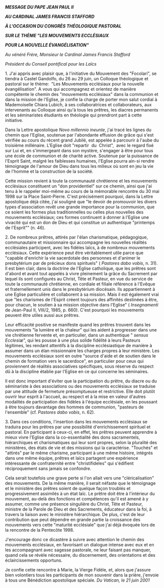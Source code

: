 ***MESSAGE DU PAPE JEAN PAUL II***

***AU CARDINAL JAMES FRANCIS STAFFORD***

***À L'OCCASION DU CONGRÈS THÉOLOGIQUE PASTORAL***

***SUR LE THÈME "LES MOUVEMENTS ECCLÉSIAUX***

***POUR LA NOUVELLE ÉVANGÉLISATION"***

*Au vénéré Frère, Monsieur le Cardinal James Francis Stafford*

*Président du Conseil pontifical pour les Laïcs*

1. J'ai appris avec plaisir que, à l'initiative du Mouvement des "Focolari", se tiendra à Castel Gandolfo, du 26 au 29 juin, un Colloque théologique et pastoral sur le thème:  "Les Mouvements ecclésiaux pour la nouvelle évangélisation". A vous qui accompagnez et orientez de manière compétente le chemin des "mouvements ecclésiaux" dans la communion et dans la mission de l'Eglise, je confie la charge de porter mon salut cordial à Mademoiselle Chiara Lubich, à ses collaboratrices et collaborateurs, aux intervenants au Colloque ainsi qu'à tous les prêtres, les diacres permanents et les séminaristes étudiants en théologie qui prendront part à cette initiative.

Dans la Lettre apostolique
*Novo millennio ineunte*, j'ai tracé les lignes du chemin que l'Eglise, soutenue par l'abondante effusion de grâce qui s'est vérifiée au cours du récent grand Jubilé, est appelée à parcourir à l'aube du troisième millénaire. L'Eglise doit "repartir  du  Christ",  avec le regard fixé sur Lui et, en s'immergeant dans son mystère, s'engager à être pour tous une école de communion et de charité active. Soutenue par la puissance de l'Esprit Saint, malgré les faiblesses humaines, l'Eglise pourra ain-si rendre témoignage de l'amour de Dieu dans tous les milieux où sont en jeu la vie de l'homme et la construction de la société.

Cette mission revient à toute la communauté chrétienne et les mouvements ecclésiaux constituent un "don providentiel" sur ce chemin, ainsi que j'ai tenu à le rappeler moi-même au cours de la mémorable rencontre du 30 mai 1998 sur la Place Saint-Pierre. C'est précisément pourquoi, dans la Lettre apostolique déjà citée, j'ai souligné que "le devoir de promouvoir les divers types d'association revêt une grande importance pour la communion, que ce soient les formes plus traditionnelles ou celles plus nouvelles des mouvements ecclésiaux; ces formes continuent à donner à l'Eglise une vivacité qui est un don de Dieu et qui constitue un authentique "printemps de l'Esprit"" (n. 46).

2. De nombreux prêtres, attirés par l'élan charismatique, pédagogique, communautaire et missionnaire qui accompagne les nouvelles réalités ecclésiales participent, avec les fidèles laïcs, à de nombreux mouvements ecclésiaux. Cette expérience peut être véritablement utile parce que "capable d'enrichir la vie sacerdotale des personnes et d'animer le presbytérium par de précieux dons spirituels" ( *Pastores dabo vobis*, n. 31). Il est bien clair, dans la doctrine de l'Eglise catholique, que les prêtres sont d'abord et avant tout appelés à vivre pleinement la grâce du Sacrement par lequel ils sont configurés au Christ, Tête et Pasteur, en vue du service de toute la communauté chrétienne, en cordiale et filiale référence à l'Evêque et fraternellement unis dans le presbytérium diocésain. Ils appartiennent à une Eglise particulière et collaborent à sa mission. Mais il est également vrai que "les charismes de l'Esprit créent toujours des affinités destinées à être, pour chacun, le soutien à sa mission objective dans l'Eglise" ( *Insegnamenti* de Jean-Paul II, VIII/2, 1985, p. 660). C'est pourquoi les mouvements peuvent être utiles aussi aux prêtres.

Leur efficacité positive se manifeste quand les prêtres trouvent dans les mouvements "la lumière et la chaleur" qui les aident à progresser dans une vie chrétienne fervente et, en particulier, dans un authentique " *sensus Ecclesiæ*", qui les pousse à une plus solide fidélité à leurs Pasteurs légitimes, les rendant attentifs à la discipline ecclésiastique de manière à assumer dans un élan missionnaire les charges propres à leur ministère. Les mouvements ecclésiaux sont en outre "source d'aide et de soutien dans le chemin de formation vers le sacerdoce", en particulier pour ceux qui proviennent de réalités associatives spécifiques, sous réserve du respect dû à la discipline établie par l'Eglise en ce qui concerne les séminaires.

Il est donc important d'éviter que la participation du prêtre, du diacre ou du séminariste à des associations ou des mouvements ecclésiaux se traduise par une attitude de fermeture présomptueuse et restrictive. Elle doit plutôt ouvrir leur esprit à l'accueil, au respect et à la mise en valeur d'autres modalités de participation des fidèles à l'équipe ecclésiale, en les poussant à être toujours davantage des hommes de communion, "pasteurs de l'ensemble" (cf. *Pastores dabo vobis*, n. 62).

3. Dans ces conditions, l'insertion dans les mouvements ecclésiaux se traduira pour les prêtres par une possibilité d'enrichissement spirituel et pastoral. En participant à ceux-ci, en effet, les prêtres peuvent apprendre à mieux vivre l'Eglise dans la co-essentialité des dons sacramentels, hiérarchiques et charismatiques qui leur sont propres, selon la pluralité des ministères, des états de vie et des missions qui la caractérise. "Touchés" et "attirés" par le même charisme, participant à une même histoire, intégrés dans une même équipe, prêtres et laïcs partagent une expérience intéressante de confraternité entre "christifideles" qui s'édifient réciproquement sans jamais se confondre.

Cela serait toutefois une grave perte si l'on allait vers une "cléricalisation" des mouvements. De la même manière, il serait néfaste que le témoignage et le ministère des prêtres soient de quelque façon troublés et progressivement assimilés à un état laïc. Le prêtre doit être à l'intérieur du mouvement, au-delà des fonctions et compétences qu'il est amené à y assumer, comme une présence singulière du Christ, Tête et Pasteur, ministre de la Parole de Dieu et des Sacrements, éducateur dans la foi, à travers la liaison avec le ministère hiérarchique. De plus, c'est de leur contribution que peut dépendre en grande partie la croissance des mouvements vers cette "maturité ecclésiale" que j'ai déjà évoquée lors de la rencontre de la Pentecôte 1998.

J'encourage donc ce dicastère à suivre avec attention le chemin des mouvements ecclésiaux, en favorisant un dialogue intense avec eux et en les accompagnant avec sagesse pastorale, ne leur faisant pas manquer, quand cela se révèle nécessaire, du discernement, des orientations et des éclaircissements opportuns.

Je confie cette rencontre à Marie, la Vierge Fidèle, et, alors que j'assure bien volontiers tous les participants de mon souvenir dans la prière, j'envoie à tous une Bénédiction apostolique spéciale. *Du Vatican, le 21 juin 2001*